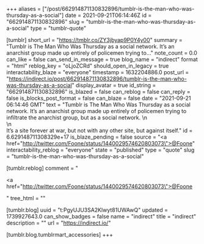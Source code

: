 +++
aliases = ["/post/662914871130832896/tumblr-is-the-man-who-was-thursday-as-a-social"]
date = 2021-09-21T06:14:46Z
id = "662914871130832896"
slug = "tumblr-is-the-man-who-was-thursday-as-a-social"
type = "tumblr-quote"

[tumblr]
short_url = "https://tmblr.co/ZY3jbyap9P0Y4y00"
summary = "Tumblr is The Man Who Was Thursday as a social network. It’s an anarchist group made up entirely of policemen trying to..."
note_count = 0.0
can_like = false
can_send_in_message = true
blog_name = "indirect"
format = "html"
reblog_key = "oLjoZCRd"
should_open_in_legacy = true
interactability_blaze = "everyone"
timestamp = 1632204886.0
post_url = "https://indirect.io/post/662914871130832896/tumblr-is-the-man-who-was-thursday-as-a-social"
display_avatar = true
id_string = "662914871130832896"
is_blazed = false
can_reblog = false
can_reply = false
is_blocks_post_format = false
can_blaze = false
date = "2021-09-21 06:14:46 GMT"
text = "Tumblr is The Man Who Was Thursday as a social network. It&rsquo;s an anarchist group made up entirely of policemen trying to infiltrate the anarchist group, but as a social network. \n<br/>\n<br/>It&rsquo;s a site forever at war, but not with any other site, but against itself."
id = 6.629148711308329e+17
is_blaze_pending = false
source = "<a href=\"http://twitter.com/Foone/status/1440029574620803073\">@Foone</a>"
interactability_reblog = "everyone"
state = "published"
type = "quote"
slug = "tumblr-is-the-man-who-was-thursday-as-a-social"

[tumblr.reblog]
comment = "<p><a href=\"http://twitter.com/Foone/status/1440029574620803073\">@Foone</a></p>"
tree_html = ""

[tumblr.blog]
uuid = "t:PgyUJU3SA2Klwyt81UWAwQ"
updated = 1739927643.0
can_show_badges = false
name = "indirect"
title = "indirect"
description = ""
url = "https://indirect.io/"

[tumblr.blog.tumblrmart_accessories]
+++
